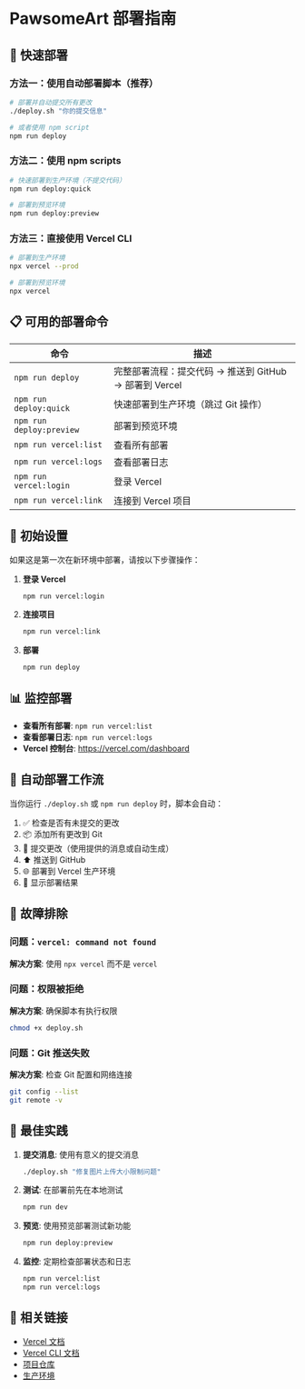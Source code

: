 # PawsomeArt 部署指南

## 🚀 快速部署

### 方法一：使用自动部署脚本（推荐）
```bash
# 部署并自动提交所有更改
./deploy.sh "你的提交信息"

# 或者使用 npm script
npm run deploy
```

### 方法二：使用 npm scripts
```bash
# 快速部署到生产环境（不提交代码）
npm run deploy:quick

# 部署到预览环境
npm run deploy:preview
```

### 方法三：直接使用 Vercel CLI
```bash
# 部署到生产环境
npx vercel --prod

# 部署到预览环境
npx vercel
```

## 📋 可用的部署命令

| 命令 | 描述 |
|------|------|
| `npm run deploy` | 完整部署流程：提交代码 → 推送到 GitHub → 部署到 Vercel |
| `npm run deploy:quick` | 快速部署到生产环境（跳过 Git 操作） |
| `npm run deploy:preview` | 部署到预览环境 |
| `npm run vercel:list` | 查看所有部署 |
| `npm run vercel:logs` | 查看部署日志 |
| `npm run vercel:login` | 登录 Vercel |
| `npm run vercel:link` | 连接到 Vercel 项目 |

## 🔧 初始设置

如果这是第一次在新环境中部署，请按以下步骤操作：

1. **登录 Vercel**
   ```bash
   npm run vercel:login
   ```

2. **连接项目**
   ```bash
   npm run vercel:link
   ```

3. **部署**
   ```bash
   npm run deploy
   ```

## 📊 监控部署

- **查看所有部署**: `npm run vercel:list`
- **查看部署日志**: `npm run vercel:logs`
- **Vercel 控制台**: https://vercel.com/dashboard

## 🔄 自动部署工作流

当你运行 `./deploy.sh` 或 `npm run deploy` 时，脚本会自动：

1. ✅ 检查是否有未提交的更改
2. 📦 添加所有更改到 Git
3. 💾 提交更改（使用提供的消息或自动生成）
4. ⬆️ 推送到 GitHub
5. 🌐 部署到 Vercel 生产环境
6. 🎉 显示部署结果

## 🚨 故障排除

### 问题：`vercel: command not found`
**解决方案**: 使用 `npx vercel` 而不是 `vercel`

### 问题：权限被拒绝
**解决方案**: 确保脚本有执行权限
```bash
chmod +x deploy.sh
```

### 问题：Git 推送失败
**解决方案**: 检查 Git 配置和网络连接
```bash
git config --list
git remote -v
```

## 📝 最佳实践

1. **提交消息**: 使用有意义的提交消息
   ```bash
   ./deploy.sh "修复图片上传大小限制问题"
   ```

2. **测试**: 在部署前先在本地测试
   ```bash
   npm run dev
   ```

3. **预览**: 使用预览部署测试新功能
   ```bash
   npm run deploy:preview
   ```

4. **监控**: 定期检查部署状态和日志
   ```bash
   npm run vercel:list
   npm run vercel:logs
   ```

## 🔗 相关链接

- [Vercel 文档](https://vercel.com/docs)
- [Vercel CLI 文档](https://vercel.com/docs/cli)
- [项目仓库](https://github.com/JLam661710/pawsomeart-app)
- [生产环境](https://pawsomeart-app.vercel.app)